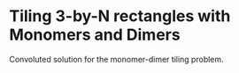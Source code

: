 # Tiling 3-by-N rectangles with Monomers and Dimers

Convoluted solution for the monomer-dimer tiling problem.

